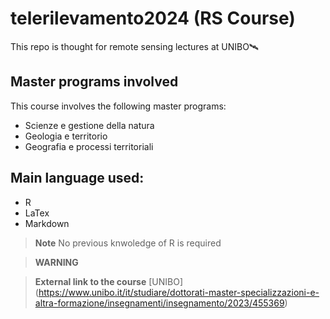 # telerilevamento2024 (RS Course)

This repo is thought for remote sensing lectures at UNIBO🛰️

## Master programs involved

This course involves the following master programs:

+ Scienze e gestione della natura
+ Geologia e territorio
+ Geografia e processi territoriali

## Main language used:

+ R
+ LaTex
+ Markdown

> **Note** No previous knwoledge of R is required


> **WARNING**

> **External link to the course**
[UNIBO] (https://www.unibo.it/it/studiare/dottorati-master-specializzazioni-e-altra-formazione/insegnamenti/insegnamento/2023/455369)



